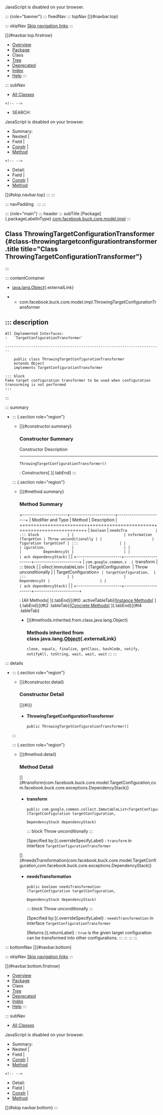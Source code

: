 <div>

JavaScript is disabled on your browser.

</div>

::: {role="banner"}
::: fixedNav
::: topNav
[]{#navbar.top}

::: skipNav
[Skip navigation links](#skip.navbar.top "Skip navigation links")
:::

[]{#navbar.top.firstrow}

-   [Overview](../../../../../../index.html)
-   [Package](package-summary.html)
-   Class
-   [Tree](package-tree.html)
-   [Deprecated](../../../../../../deprecated-list.html)
-   [Index](../../../../../../index-all.html)
-   [Help](../../../../../../help-doc.html)
:::

::: subNav
-   [All Classes](../../../../../../allclasses.html)

```{=html}
<!-- -->
```
-   SEARCH:

<div>

<div>

JavaScript is disabled on your browser.

</div>

</div>

<div>

-   Summary: 
-   Nested \| 
-   Field \| 
-   [Constr](#constructor.summary) \| 
-   [Method](#method.summary)

```{=html}
<!-- -->
```
-   Detail: 
-   Field \| 
-   [Constr](#constructor.detail) \| 
-   [Method](#method.detail)

</div>

[]{#skip.navbar.top}
:::
:::

::: navPadding
 
:::
:::

::: {role="main"}
::: header
::: subTitle
[Package]{.packageLabelInType} [com.facebook.buck.core.model.impl](package-summary.html)
:::

## Class ThrowingTargetConfigurationTransformer {#class-throwingtargetconfigurationtransformer .title title="Class ThrowingTargetConfigurationTransformer"}
:::

::: contentContainer
-   [java.lang.Object](http://docs.oracle.com/javase/7/docs/api/java/lang/Object.html?is-external=true "class or interface in java.lang"){.externalLink}

-   -   com.facebook.buck.core.model.impl.ThrowingTargetConfigurationTransformer

::: description
-   

    All Implemented Interfaces:
    :   `TargetConfigurationTransformer`

    ------------------------------------------------------------------------

        public class ThrowingTargetConfigurationTransformer
        extends Object
        implements TargetConfigurationTransformer

    ::: block
    Fake target configuration transformer to be used when configuration
    transorming is not performed
    :::
:::

::: summary
-   ::: {.section role="region"}
    -   []{#constructor.summary}

        ### Constructor Summary

          Constructor                                  Description
          -------------------------------------------- -------------
          `ThrowingTargetConfigurationTransformer()`    

          : Constructors[ ]{.tabEnd}
    :::

    ::: {.section role="region"}
    -   []{#method.summary}

        ### Method Summary

        +-----------------------+-----------------------+-----------------------+
        | Modifier and Type     | Method                | Description           |
        +=======================+=======================+=======================+
        | `boolean`             | `needsTra             | ::: block             |
        |                       | nsformation​(TargetCon | Throw unconditionally |
        |                       | figuration targetConf | :::                   |
        |                       | iguration,            |                       |
        |                       |          DependencySt |                       |
        |                       | ack dependencyStack)` |                       |
        +-----------------------+-----------------------+-----------------------+
        | `com.google.common.c  | `transform            | ::: block             |
        | ollect.ImmutableList< | ​(TargetConfiguration  | Throw unconditionally |
        | TargetConfiguration>` | targetConfiguration,  | :::                   |
        |                       |          DependencySt |                       |
        |                       | ack dependencyStack)` |                       |
        +-----------------------+-----------------------+-----------------------+

        : [All Methods[ ]{.tabEnd}]{#t0 .activeTableTab}[[Instance
        Methods](javascript:show(2);)[ ]{.tabEnd}]{#t2
        .tableTab}[[Concrete
        Methods](javascript:show(8);)[ ]{.tabEnd}]{#t4 .tableTab}

        -   []{#methods.inherited.from.class.java.lang.Object}

            ### Methods inherited from class java.lang.[Object](http://docs.oracle.com/javase/7/docs/api/java/lang/Object.html?is-external=true "class or interface in java.lang"){.externalLink}

            `clone, equals, finalize, getClass, hashCode, notify, notifyAll, toString, wait, wait, wait`
    :::
:::

::: details
-   ::: {.section role="region"}
    -   []{#constructor.detail}

        ### Constructor Detail

        []{#<init>()}

        -   #### ThrowingTargetConfigurationTransformer

                public ThrowingTargetConfigurationTransformer()
    :::

    ::: {.section role="region"}
    -   []{#method.detail}

        ### Method Detail

        []{#transform(com.facebook.buck.core.model.TargetConfiguration,com.facebook.buck.core.exceptions.DependencyStack)}

        -   #### transform

            ``` methodSignature
            public com.google.common.collect.ImmutableList<TargetConfiguration> transform​(TargetConfiguration targetConfiguration,
                                                                                          DependencyStack dependencyStack)
            ```

            ::: block
            Throw unconditionally
            :::

            [Specified by:]{.overrideSpecifyLabel}
            :   `transform` in
                interface `TargetConfigurationTransformer`

        []{#needsTransformation(com.facebook.buck.core.model.TargetConfiguration,com.facebook.buck.core.exceptions.DependencyStack)}

        -   #### needsTransformation

            ``` methodSignature
            public boolean needsTransformation​(TargetConfiguration targetConfiguration,
                                               DependencyStack dependencyStack)
            ```

            ::: block
            Throw unconditionally
            :::

            [Specified by:]{.overrideSpecifyLabel}
            :   `needsTransformation` in
                interface `TargetConfigurationTransformer`

            [Returns:]{.returnLabel}
            :   `true` is the given target configuration can be
                transformed into other configurations.
    :::
:::
:::
:::

::: bottomNav
[]{#navbar.bottom}

::: skipNav
[Skip navigation links](#skip.navbar.bottom "Skip navigation links")
:::

[]{#navbar.bottom.firstrow}

-   [Overview](../../../../../../index.html)
-   [Package](package-summary.html)
-   Class
-   [Tree](package-tree.html)
-   [Deprecated](../../../../../../deprecated-list.html)
-   [Index](../../../../../../index-all.html)
-   [Help](../../../../../../help-doc.html)
:::

::: subNav
-   [All Classes](../../../../../../allclasses.html)

<div>

<div>

JavaScript is disabled on your browser.

</div>

</div>

<div>

-   Summary: 
-   Nested \| 
-   Field \| 
-   [Constr](#constructor.summary) \| 
-   [Method](#method.summary)

```{=html}
<!-- -->
```
-   Detail: 
-   Field \| 
-   [Constr](#constructor.detail) \| 
-   [Method](#method.detail)

</div>

[]{#skip.navbar.bottom}
:::

